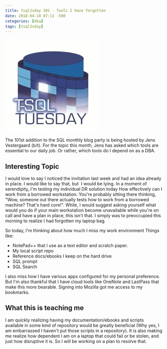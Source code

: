 ```yaml
---
title: tsql2sday 101 - Tools I have forgotten
date: 2018-04-10 07:11 -500
categories: [dba]
tags: [tsql2sday]
---
```


![t2sl2sday](/assets/images/tsql2sday.jpeg)

The 101st addition to the SQL monthly blog party is being hosted by Jens Vestergaard (b/t). For the topic this month, Jens has asked which tools are essential to our daily job. Or rather, which tools do I depend on as a DBA.

## Interesting Topic

I would love to say I noticed the invitation last week and had an idea already in place. I would like to say that, but  I would be lying. In a moment of serendipity,.I'm testing my individual DR solution today How effectively can I work from a borrowed workstation. You're probably sitting there thinking, "Wow, someone out there actually tests how to work from a borrowed machine? That's hard core!". While, I would suggest asking yourself what would you do if your main workstation become unavailable while you're on call and have a plan in place, this isn't that. I simply was to preoccupied this morning to realize I had forgotten my laptop bag.

So today, I'm thinking about how much I miss my work environment Things like:

- NotePad++ that I use as a text editor and scratch paper.
- My local script repo
- Reference docs/ebooks I keep on the hard drive
- SQL prompt
- SQL Search

I also miss how I have various apps configured for my personal preference. But I'm also thankful that I have cloud tools like OneNote and LastPass that make this more bearable. Signing into Mozilla got me access to my bookmarks.

## What this is teaching me

I am quickly realizing having my documentation/ebooks and scripts available in some kind of repository would be greatly beneficial (Why yes, I am embarrassed I haven't put those scripts in a repository). It is also making me realize how dependent I am on a laptop that could fail or be stolen, and just how disruptive it is. So I will be working on a plan to resolve that.